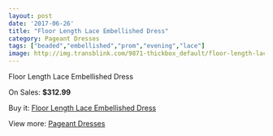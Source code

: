 ```yaml
---
layout: post
date: '2017-06-26'
title: "Floor Length Lace Embellished Dress"
category: Pageant Dresses
tags: ["beaded","embellished","prom","evening","lace"]
image: http://img.transblink.com/9871-thickbox_default/floor-length-lace-embellished-dress.jpg
---
```

Floor Length Lace Embellished Dress

On Sales: **$312.99**
<a href="https://www.transblink.com/en/pageant-dresses/3204-floor-length-lace-embellished-dress.html"><amp-img layout="responsive" width="600" height="600" src="//img.transblink.com/9871-thickbox_default/floor-length-lace-embellished-dress.jpg" alt="Floor Length Lace Embellished Dress 0" /></a>
<a href="https://www.transblink.com/en/pageant-dresses/3204-floor-length-lace-embellished-dress.html"><amp-img layout="responsive" width="600" height="600" src="//img.transblink.com/9873-thickbox_default/floor-length-lace-embellished-dress.jpg" alt="Floor Length Lace Embellished Dress 1" /></a>
<a href="https://www.transblink.com/en/pageant-dresses/3204-floor-length-lace-embellished-dress.html"><amp-img layout="responsive" width="600" height="600" src="//img.transblink.com/9872-thickbox_default/floor-length-lace-embellished-dress.jpg" alt="Floor Length Lace Embellished Dress 2" /></a>

Buy it: [Floor Length Lace Embellished Dress](https://www.transblink.com/en/pageant-dresses/3204-floor-length-lace-embellished-dress.html "Floor Length Lace Embellished Dress")

View more: [Pageant Dresses](https://www.transblink.com/en/9-pageant-dresses "Pageant Dresses")